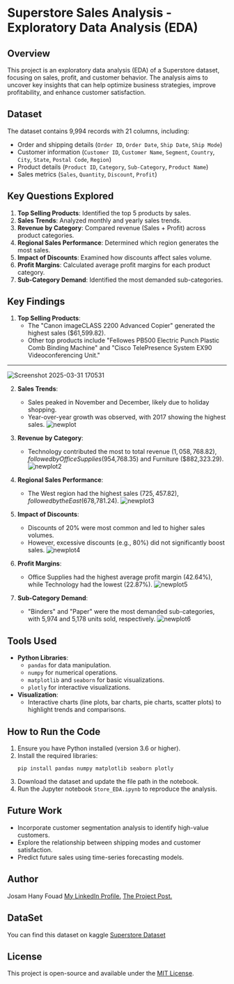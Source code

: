 # Superstore Sales Analysis - Exploratory Data Analysis (EDA)

## Overview
This project is an exploratory data analysis (EDA) of a Superstore dataset, focusing on sales, profit, and customer behavior. The analysis aims to uncover key insights that can help optimize business strategies, improve profitability, and enhance customer satisfaction.

## Dataset
The dataset contains 9,994 records with 21 columns, including:
- Order and shipping details (`Order ID`, `Order Date`, `Ship Date`, `Ship Mode`)
- Customer information (`Customer ID`, `Customer Name`, `Segment`, `Country`, `City`, `State`, `Postal Code`, `Region`)
- Product details (`Product ID`, `Category`, `Sub-Category`, `Product Name`)
- Sales metrics (`Sales`, `Quantity`, `Discount`, `Profit`)

## Key Questions Explored
1. **Top Selling Products**: Identified the top 5 products by sales.
2. **Sales Trends**: Analyzed monthly and yearly sales trends.
3. **Revenue by Category**: Compared revenue (Sales + Profit) across product categories.
4. **Regional Sales Performance**: Determined which region generates the most sales.
5. **Impact of Discounts**: Examined how discounts affect sales volume.
6. **Profit Margins**: Calculated average profit margins for each product category.
7. **Sub-Category Demand**: Identified the most demanded sub-categories.

## Key Findings
1. **Top Selling Products**:
   - The "Canon imageCLASS 2200 Advanced Copier" generated the highest sales ($61,599.82).
   - Other top products include "Fellowes PB500 Electric Punch Plastic Comb Binding Machine" and "Cisco TelePresence System EX90 Videoconferencing Unit."
-----------------------------------------------------------------------------------------------------------------------------------------------------------     
![Screenshot 2025-03-31 170531](https://github.com/user-attachments/assets/7eb55d54-b299-49e6-b2f2-8c1b9a81aa1b)


2. **Sales Trends**:
   - Sales peaked in November and December, likely due to holiday shopping.
   - Year-over-year growth was observed, with 2017 showing the highest sales.
![newplot](https://github.com/user-attachments/assets/88b84782-0bce-40ac-9e58-f847d74b31fa)


3. **Revenue by Category**:
   - Technology contributed the most to total revenue ($1,058,768.82), followed by Office Supplies ($954,768.35) and Furniture ($882,323.29).
![newplot2](https://github.com/user-attachments/assets/064fcc2e-8701-4f51-950d-f3147fae7000)


4. **Regional Sales Performance**:
   - The West region had the highest sales ($725,457.82), followed by the East ($678,781.24).
![newplot3](https://github.com/user-attachments/assets/699405fb-5fd7-482c-a896-7c563331f635)


5. **Impact of Discounts**:
   - Discounts of 20% were most common and led to higher sales volumes.
   - However, excessive discounts (e.g., 80%) did not significantly boost sales.
![newplot4](https://github.com/user-attachments/assets/c458f719-e359-46fb-b3dc-e33a36572638)


6. **Profit Margins**:
   - Office Supplies had the highest average profit margin (42.64%), while Technology had the lowest (22.87%).
![newplot5](https://github.com/user-attachments/assets/e467261a-a0e4-4cc8-8a57-38cc7d266f92)


7. **Sub-Category Demand**:
   - "Binders" and "Paper" were the most demanded sub-categories, with 5,974 and 5,178 units sold, respectively.
![newplot6](https://github.com/user-attachments/assets/d932b383-ca2a-4d8f-9e71-36f6d6b2ea58)


## Tools Used
- **Python Libraries**:
  - `pandas` for data manipulation.
  - `numpy` for numerical operations.
  - `matplotlib` and `seaborn` for basic visualizations.
  - `plotly` for interactive visualizations.
- **Visualization**:
  - Interactive charts (line plots, bar charts, pie charts, scatter plots) to highlight trends and comparisons.

## How to Run the Code
1. Ensure you have Python installed (version 3.6 or higher).
2. Install the required libraries:
   ```
   pip install pandas numpy matplotlib seaborn plotly
   ```
3. Download the dataset and update the file path in the notebook.
4. Run the Jupyter notebook `Store_EDA.ipynb` to reproduce the analysis.

## Future Work
- Incorporate customer segmentation analysis to identify high-value customers.
- Explore the relationship between shipping modes and customer satisfaction.
- Predict future sales using time-series forecasting models.

## Author
Josam Hany Fouad 
[My LinkedIn Profile.](https://www.linkedin.com/in/josam-hany-76b449301/)
[The Project Post.](https://www.linkedin.com/posts/josam-hany-76b449301_datascience-eda-python-activity-7312491519213481984-9KrL?utm_source=share&utm_medium=member_desktop&rcm=ACoAAE0hRQMBJwwXzE_2WIlbIlC2-W8nTypJdkU)  
## DataSet
You can find this dataset on kaggle [Superstore Dataset](https://www.kaggle.com/datasets/vivek468/superstore-dataset-final/data)
## License
This project is open-source and available under the [MIT License](LICENSE).
